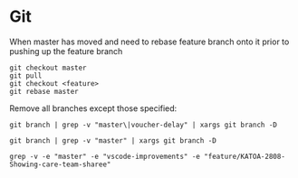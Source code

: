 # Git

When master has moved and need to rebase feature branch onto it prior to pushing up the feature branch 


```
git checkout master
git pull 
git checkout <feature>
git rebase master
```


Remove all branches except those specified: 
```
git branch | grep -v "master\|voucher-delay" | xargs git branch -D 
```
```
git branch | grep -v "master" | xargs git branch -D 
```
```
grep -v -e "master" -e "vscode-improvements" -e "feature/KATOA-2808-Showing-care-team-sharee"
```
